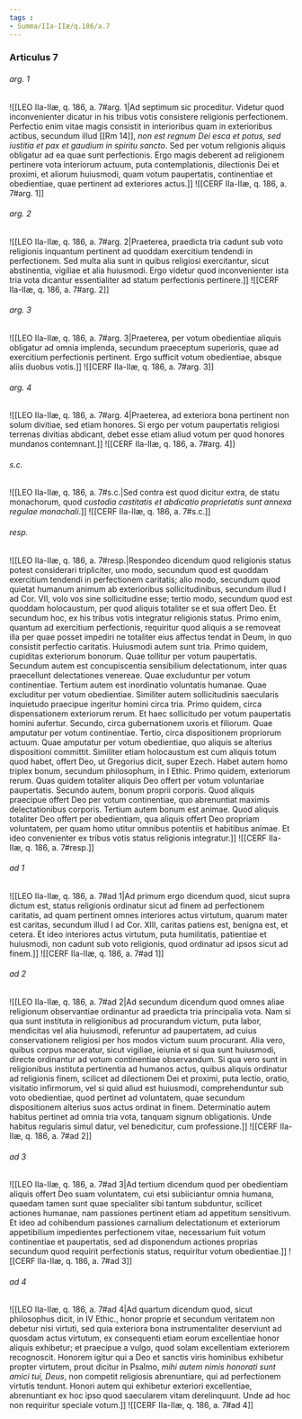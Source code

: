 ```yaml
---
tags : 
- Summa/IIa-IIæ/q.186/a.7
---
```


### Articulus 7

###### arg. 1
![[LEO IIa-IIæ, q. 186, a. 7#arg. 1|Ad septimum sic proceditur. Videtur quod inconvenienter dicatur in his tribus votis consistere religionis perfectionem. Perfectio enim vitae magis consistit in interioribus quam in exterioribus actibus, secundum illud [[Rm 14]], *non est regnum Dei esca et potus, sed iustitia et pax et gaudium in spiritu sancto*. Sed per votum religionis aliquis obligatur ad ea quae sunt perfectionis. Ergo magis deberent ad religionem pertinere vota interiorum actuum, puta contemplationis, dilectionis Dei et proximi, et aliorum huiusmodi, quam votum paupertatis, continentiae et obedientiae, quae pertinent ad exteriores actus.]]
![[CERF IIa-IIæ, q. 186, a. 7#arg. 1]]

###### arg. 2
![[LEO IIa-IIæ, q. 186, a. 7#arg. 2|Praeterea, praedicta tria cadunt sub voto religionis inquantum pertinent ad quoddam exercitium tendendi in perfectionem. Sed multa alia sunt in quibus religiosi exercitantur, sicut abstinentia, vigiliae et alia huiusmodi. Ergo videtur quod inconvenienter ista tria vota dicantur essentialiter ad statum perfectionis pertinere.]]
![[CERF IIa-IIæ, q. 186, a. 7#arg. 2]]

###### arg. 3
![[LEO IIa-IIæ, q. 186, a. 7#arg. 3|Praeterea, per votum obedientiae aliquis obligatur ad omnia implenda, secundum praeceptum superioris, quae ad exercitium perfectionis pertinent. Ergo sufficit votum obedientiae, absque aliis duobus votis.]]
![[CERF IIa-IIæ, q. 186, a. 7#arg. 3]]

###### arg. 4
![[LEO IIa-IIæ, q. 186, a. 7#arg. 4|Praeterea, ad exteriora bona pertinent non solum divitiae, sed etiam honores. Si ergo per votum paupertatis religiosi terrenas divitias abdicant, debet esse etiam aliud votum per quod honores mundanos contemnant.]]
![[CERF IIa-IIæ, q. 186, a. 7#arg. 4]]

###### s.c.
![[LEO IIa-IIæ, q. 186, a. 7#s.c.|Sed contra est quod dicitur extra, de statu monachorum, quod *custodia castitatis et abdicatio proprietatis sunt annexa regulae monachali*.]]
![[CERF IIa-IIæ, q. 186, a. 7#s.c.]]

###### resp.
![[LEO IIa-IIæ, q. 186, a. 7#resp.|Respondeo dicendum quod religionis status potest considerari tripliciter, uno modo, secundum quod est quoddam exercitium tendendi in perfectionem caritatis; alio modo, secundum quod quietat humanum animum ab exterioribus sollicitudinibus, secundum illud I ad Cor. VII, volo vos sine sollicitudine esse; tertio modo, secundum quod est quoddam holocaustum, per quod aliquis totaliter se et sua offert Deo. Et secundum hoc, ex his tribus votis integratur religionis status. Primo enim, quantum ad exercitium perfectionis, requiritur quod aliquis a se removeat illa per quae posset impediri ne totaliter eius affectus tendat in Deum, in quo consistit perfectio caritatis. Huiusmodi autem sunt tria. Primo quidem, cupiditas exteriorum bonorum. Quae tollitur per votum paupertatis. Secundum autem est concupiscentia sensibilium delectationum, inter quas praecellunt delectationes venereae. Quae excluduntur per votum continentiae. Tertium autem est inordinatio voluntatis humanae. Quae excluditur per votum obedientiae. Similiter autem sollicitudinis saecularis inquietudo praecipue ingeritur homini circa tria. Primo quidem, circa dispensationem exteriorum rerum. Et haec sollicitudo per votum paupertatis homini aufertur. Secundo, circa gubernationem uxoris et filiorum. Quae amputatur per votum continentiae. Tertio, circa dispositionem propriorum actuum. Quae amputatur per votum obedientiae, quo aliquis se alterius dispositioni committit. Similiter etiam holocaustum est cum aliquis totum quod habet, offert Deo, ut Gregorius dicit, super Ezech. Habet autem homo triplex bonum, secundum philosophum, in I Ethic. Primo quidem, exteriorum rerum. Quas quidem totaliter aliquis Deo offert per votum voluntariae paupertatis. Secundo autem, bonum proprii corporis. Quod aliquis praecipue offert Deo per votum continentiae, quo abrenuntiat maximis delectationibus corporis. Tertium autem bonum est animae. Quod aliquis totaliter Deo offert per obedientiam, qua aliquis offert Deo propriam voluntatem, per quam homo utitur omnibus potentiis et habitibus animae. Et ideo convenienter ex tribus votis status religionis integratur.]]
![[CERF IIa-IIæ, q. 186, a. 7#resp.]]

###### ad 1
![[LEO IIa-IIæ, q. 186, a. 7#ad 1|Ad primum ergo dicendum quod, sicut supra dictum est, status religionis ordinatur sicut ad finem ad perfectionem caritatis, ad quam pertinent omnes interiores actus virtutum, quarum mater est caritas, secundum illud I ad Cor. XIII, caritas patiens est, benigna est, et cetera. Et ideo interiores actus virtutum, puta humilitatis, patientiae et huiusmodi, non cadunt sub voto religionis, quod ordinatur ad ipsos sicut ad finem.]]
![[CERF IIa-IIæ, q. 186, a. 7#ad 1]]

###### ad 2
![[LEO IIa-IIæ, q. 186, a. 7#ad 2|Ad secundum dicendum quod omnes aliae religionum observantiae ordinantur ad praedicta tria principalia vota. Nam si qua sunt instituta in religionibus ad procurandum victum, puta labor, mendicitas vel alia huiusmodi, referuntur ad paupertatem, ad cuius conservationem religiosi per hos modos victum suum procurant. Alia vero, quibus corpus maceratur, sicut vigiliae, ieiunia et si qua sunt huiusmodi, directe ordinantur ad votum continentiae observandum. Si qua vero sunt in religionibus instituta pertinentia ad humanos actus, quibus aliquis ordinatur ad religionis finem, scilicet ad dilectionem Dei et proximi, puta lectio, oratio, visitatio infirmorum, vel si quid aliud est huiusmodi, comprehenduntur sub voto obedientiae, quod pertinet ad voluntatem, quae secundum dispositionem alterius suos actus ordinat in finem. Determinatio autem habitus pertinet ad omnia tria vota, tanquam signum obligationis. Unde habitus regularis simul datur, vel benedicitur, cum professione.]]
![[CERF IIa-IIæ, q. 186, a. 7#ad 2]]

###### ad 3
![[LEO IIa-IIæ, q. 186, a. 7#ad 3|Ad tertium dicendum quod per obedientiam aliquis offert Deo suam voluntatem, cui etsi subiiciantur omnia humana, quaedam tamen sunt quae specialiter sibi tantum subduntur, scilicet actiones humanae, nam passiones pertinent etiam ad appetitum sensitivum. Et ideo ad cohibendum passiones carnalium delectationum et exteriorum appetibilium impedientes perfectionem vitae, necessarium fuit votum continentiae et paupertatis, sed ad disponendum actiones proprias secundum quod requirit perfectionis status, requiritur votum obedientiae.]]
![[CERF IIa-IIæ, q. 186, a. 7#ad 3]]

###### ad 4
![[LEO IIa-IIæ, q. 186, a. 7#ad 4|Ad quartum dicendum quod, sicut philosophus dicit, in IV Ethic., honor proprie et secundum veritatem non debetur nisi virtuti, sed quia exteriora bona instrumentaliter deserviunt ad quosdam actus virtutum, ex consequenti etiam eorum excellentiae honor aliquis exhibetur; et praecipue a vulgo, quod solam excellentiam exteriorem recognoscit. Honorem igitur qui a Deo et sanctis viris hominibus exhibetur propter virtutem, prout dicitur in Psalmo, *mihi autem nimis honorati sunt amici tui, Deus*, non competit religiosis abrenuntiare, qui ad perfectionem virtutis tendunt. Honori autem qui exhibetur exteriori excellentiae, abrenuntiant ex hoc ipso quod saecularem vitam derelinquunt. Unde ad hoc non requiritur speciale votum.]]
![[CERF IIa-IIæ, q. 186, a. 7#ad 4]]

